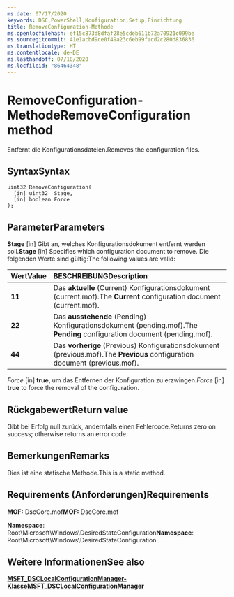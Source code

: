 ```yaml
---
ms.date: 07/17/2020
keywords: DSC,PowerShell,Konfiguration,Setup,Einrichtung
title: RemoveConfiguration-Methode
ms.openlocfilehash: ef15c873d8dfaf28e5cdeb611b72a70921c099be
ms.sourcegitcommit: 41e1acbd9ce0f49a23c6eb99facd2c280d836836
ms.translationtype: HT
ms.contentlocale: de-DE
ms.lasthandoff: 07/18/2020
ms.locfileid: "86464348"
---
```

# <a name="removeconfiguration-method"></a><span data-ttu-id="10fcf-103">RemoveConfiguration-Methode</span><span class="sxs-lookup"><span data-stu-id="10fcf-103">RemoveConfiguration method</span></span>

<span data-ttu-id="10fcf-104">Entfernt die Konfigurationsdateien.</span><span class="sxs-lookup"><span data-stu-id="10fcf-104">Removes the configuration files.</span></span>

## <a name="syntax"></a><span data-ttu-id="10fcf-105">Syntax</span><span class="sxs-lookup"><span data-stu-id="10fcf-105">Syntax</span></span>

```mof
uint32 RemoveConfiguration(
  [in] uint32  Stage,
  [in] boolean Force
);
```

## <a name="parameters"></a><span data-ttu-id="10fcf-106">Parameter</span><span class="sxs-lookup"><span data-stu-id="10fcf-106">Parameters</span></span>

<span data-ttu-id="10fcf-107">**Stage** \[in\] Gibt an, welches Konfigurationsdokument entfernt werden soll.</span><span class="sxs-lookup"><span data-stu-id="10fcf-107">**Stage** \[in\] Specifies which configuration document to remove.</span></span> <span data-ttu-id="10fcf-108">Die folgenden Werte sind gültig:</span><span class="sxs-lookup"><span data-stu-id="10fcf-108">The following values are valid:</span></span>

|<span data-ttu-id="10fcf-109">Wert</span><span class="sxs-lookup"><span data-stu-id="10fcf-109">Value</span></span> |<span data-ttu-id="10fcf-110">BESCHREIBUNG</span><span class="sxs-lookup"><span data-stu-id="10fcf-110">Description</span></span> |
|:--- |:---|
|<span data-ttu-id="10fcf-111">**1**</span><span class="sxs-lookup"><span data-stu-id="10fcf-111">**1**</span></span> | <span data-ttu-id="10fcf-112">Das **aktuelle** (Current) Konfigurationsdokument (current.mof).</span><span class="sxs-lookup"><span data-stu-id="10fcf-112">The **Current** configuration document (current.mof).</span></span> |
|<span data-ttu-id="10fcf-113">**2**</span><span class="sxs-lookup"><span data-stu-id="10fcf-113">**2**</span></span> | <span data-ttu-id="10fcf-114">Das **ausstehende** (Pending) Konfigurationsdokument (pending.mof).</span><span class="sxs-lookup"><span data-stu-id="10fcf-114">The **Pending** configuration document (pending.mof).</span></span>  |
|<span data-ttu-id="10fcf-115">**4**</span><span class="sxs-lookup"><span data-stu-id="10fcf-115">**4**</span></span> | <span data-ttu-id="10fcf-116">Das **vorherige** (Previous) Konfigurationsdokument (previous.mof).</span><span class="sxs-lookup"><span data-stu-id="10fcf-116">The **Previous** configuration document (previous.mof).</span></span> |

<span data-ttu-id="10fcf-117">*Force* \[in\] **true**, um das Entfernen der Konfiguration zu erzwingen.</span><span class="sxs-lookup"><span data-stu-id="10fcf-117">*Force* \[in\] **true** to force the removal of the configuration.</span></span>

## <a name="return-value"></a><span data-ttu-id="10fcf-118">Rückgabewert</span><span class="sxs-lookup"><span data-stu-id="10fcf-118">Return value</span></span>

<span data-ttu-id="10fcf-119">Gibt bei Erfolg null zurück, andernfalls einen Fehlercode.</span><span class="sxs-lookup"><span data-stu-id="10fcf-119">Returns zero on success; otherwise returns an error code.</span></span>

## <a name="remarks"></a><span data-ttu-id="10fcf-120">Bemerkungen</span><span class="sxs-lookup"><span data-stu-id="10fcf-120">Remarks</span></span>

<span data-ttu-id="10fcf-121">Dies ist eine statische Methode.</span><span class="sxs-lookup"><span data-stu-id="10fcf-121">This is a static method.</span></span>

## <a name="requirements"></a><span data-ttu-id="10fcf-122">Requirements (Anforderungen)</span><span class="sxs-lookup"><span data-stu-id="10fcf-122">Requirements</span></span>

<span data-ttu-id="10fcf-123">**MOF:** DscCore.mof</span><span class="sxs-lookup"><span data-stu-id="10fcf-123">**MOF:** DscCore.mof</span></span>

<span data-ttu-id="10fcf-124">**Namespace**: Root\Microsoft\Windows\DesiredStateConfiguration</span><span class="sxs-lookup"><span data-stu-id="10fcf-124">**Namespace**: Root\Microsoft\Windows\DesiredStateConfiguration</span></span>

## <a name="see-also"></a><span data-ttu-id="10fcf-125">Weitere Informationen</span><span class="sxs-lookup"><span data-stu-id="10fcf-125">See also</span></span>

[<span data-ttu-id="10fcf-126">**MSFT_DSCLocalConfigurationManager-Klasse**</span><span class="sxs-lookup"><span data-stu-id="10fcf-126">**MSFT_DSCLocalConfigurationManager**</span></span>](msft-dsclocalconfigurationmanager.md)
